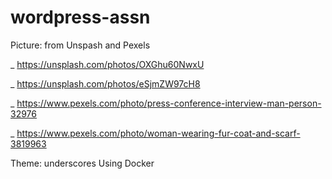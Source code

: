 # wordpress-assn
Picture: from Unspash and Pexels


_ https://unsplash.com/photos/OXGhu60NwxU

_ https://unsplash.com/photos/eSjmZW97cH8

_ https://www.pexels.com/photo/press-conference-interview-man-person-32976

_ https://www.pexels.com/photo/woman-wearing-fur-coat-and-scarf-3819963

Theme: underscores
Using Docker
